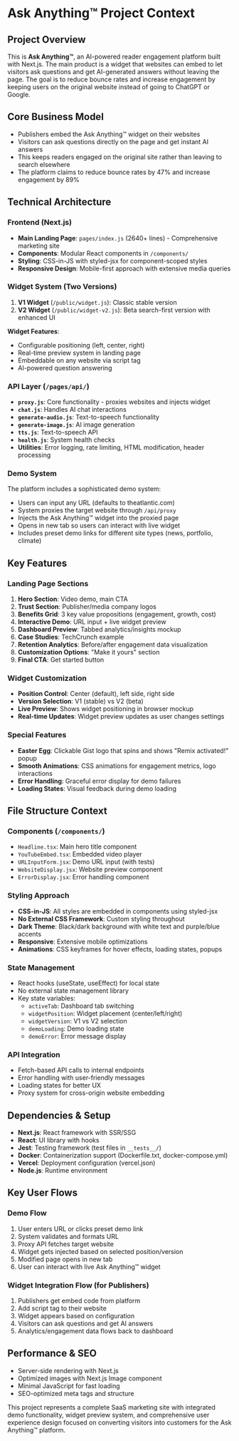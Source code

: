 # Ask Anything™ Project Context

## Project Overview
This is **Ask Anything™**, an AI-powered reader engagement platform built with Next.js. The main product is a widget that websites can embed to let visitors ask questions and get AI-generated answers without leaving the page. The goal is to reduce bounce rates and increase engagement by keeping users on the original website instead of going to ChatGPT or Google.

## Core Business Model
- Publishers embed the Ask Anything™ widget on their websites
- Visitors can ask questions directly on the page and get instant AI answers
- This keeps readers engaged on the original site rather than leaving to search elsewhere
- The platform claims to reduce bounce rates by 47% and increase engagement by 89%

## Technical Architecture

### Frontend (Next.js)
- **Main Landing Page**: `pages/index.js` (2640+ lines) - Comprehensive marketing site
- **Components**: Modular React components in `/components/`
- **Styling**: CSS-in-JS with styled-jsx for component-scoped styles
- **Responsive Design**: Mobile-first approach with extensive media queries

### Widget System (Two Versions)
1. **V1 Widget** (`/public/widget.js`): Classic stable version
2. **V2 Widget** (`/public/widget-v2.js`): Beta search-first version with enhanced UI

**Widget Features**:
- Configurable positioning (left, center, right)
- Real-time preview system in landing page
- Embeddable on any website via script tag
- AI-powered question answering

### API Layer (`/pages/api/`)
- **`proxy.js`**: Core functionality - proxies websites and injects widget
- **`chat.js`**: Handles AI chat interactions
- **`generate-audio.js`**: Text-to-speech functionality
- **`generate-image.js`**: AI image generation
- **`tts.js`**: Text-to-speech API
- **`health.js`**: System health checks
- **Utilities**: Error logging, rate limiting, HTML modification, header processing

### Demo System
The platform includes a sophisticated demo system:
- Users can input any URL (defaults to theatlantic.com)
- System proxies the target website through `/api/proxy`
- Injects the Ask Anything™ widget into the proxied page
- Opens in new tab so users can interact with live widget
- Includes preset demo links for different site types (news, portfolio, climate)

## Key Features

### Landing Page Sections
1. **Hero Section**: Video demo, main CTA
2. **Trust Section**: Publisher/media company logos
3. **Benefits Grid**: 3 key value propositions (engagement, growth, cost)
4. **Interactive Demo**: URL input + live widget preview
5. **Dashboard Preview**: Tabbed analytics/insights mockup
6. **Case Studies**: TechCrunch example
7. **Retention Analytics**: Before/after engagement data visualization
8. **Customization Options**: "Make it yours" section
9. **Final CTA**: Get started button

### Widget Customization
- **Position Control**: Center (default), left side, right side
- **Version Selection**: V1 (stable) vs V2 (beta)
- **Live Preview**: Shows widget positioning in browser mockup
- **Real-time Updates**: Widget preview updates as user changes settings

### Special Features
- **Easter Egg**: Clickable Gist logo that spins and shows "Remix activated!" popup
- **Smooth Animations**: CSS animations for engagement metrics, logo interactions
- **Error Handling**: Graceful error display for demo failures
- **Loading States**: Visual feedback during demo loading

## File Structure Context

### Components (`/components/`)
- `Headline.tsx`: Main hero title component
- `YouTubeEmbed.tsx`: Embedded video player
- `URLInputForm.jsx`: Demo URL input (with tests)
- `WebsiteDisplay.jsx`: Website preview component
- `ErrorDisplay.jsx`: Error handling component

### Styling Approach
- **CSS-in-JS**: All styles are embedded in components using styled-jsx
- **No External CSS Framework**: Custom styling throughout
- **Dark Theme**: Black/dark background with white text and purple/blue accents
- **Responsive**: Extensive mobile optimizations
- **Animations**: CSS keyframes for hover effects, loading states, popups

### State Management
- React hooks (useState, useEffect) for local state
- No external state management library
- Key state variables:
  - `activeTab`: Dashboard tab switching
  - `widgetPosition`: Widget placement (center/left/right)  
  - `widgetVersion`: V1 vs V2 selection
  - `demoLoading`: Demo loading state
  - `demoError`: Error message display

### API Integration
- Fetch-based API calls to internal endpoints
- Error handling with user-friendly messages
- Loading states for better UX
- Proxy system for cross-origin website embedding

## Dependencies & Setup
- **Next.js**: React framework with SSR/SSG
- **React**: UI library with hooks
- **Jest**: Testing framework (test files in `__tests__/`)
- **Docker**: Containerization support (Dockerfile.txt, docker-compose.yml)
- **Vercel**: Deployment configuration (vercel.json)
- **Node.js**: Runtime environment

## Key User Flows

### Demo Flow
1. User enters URL or clicks preset demo link
2. System validates and formats URL
3. Proxy API fetches target website
4. Widget gets injected based on selected position/version
5. Modified page opens in new tab
6. User can interact with live Ask Anything™ widget

### Widget Integration Flow (for Publishers)
1. Publishers get embed code from platform
2. Add script tag to their website
3. Widget appears based on configuration
4. Visitors can ask questions and get AI answers
5. Analytics/engagement data flows back to dashboard

## Performance & SEO
- Server-side rendering with Next.js
- Optimized images with Next.js Image component
- Minimal JavaScript for fast loading
- SEO-optimized meta tags and structure

This project represents a complete SaaS marketing site with integrated demo functionality, widget preview system, and comprehensive user experience design focused on converting visitors into customers for the Ask Anything™ platform. 